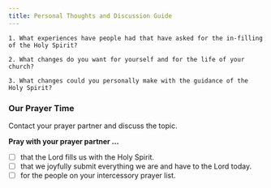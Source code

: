 ```yaml
---
title: Personal Thoughts and Discussion Guide
---
```


`1. What experiences have people had that have asked for the in-filling of the Holy Spirit?`

`2. What changes do you want for yourself and for the life of your church?`

`3. What changes could you personally make with the guidance of the Holy Spirit?`

### Our Prayer Time

Contact your prayer partner and discuss the topic.

**Pray with your prayer partner ...**

- [ ] that the Lord fills us with the Holy Spirit.
- [ ] that we joyfully submit everything we are and have to the Lord today.
- [ ] for the people on your intercessory prayer list.